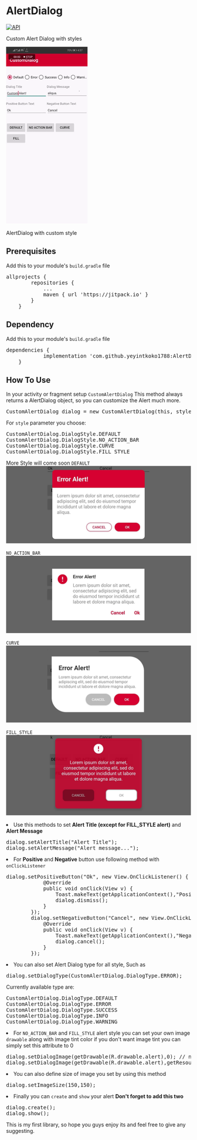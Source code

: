 # AlertDialog
[![API](https://img.shields.io/badge/API-21%2B-brightgreen.svg?style=flat)](https://android-arsenal.com/api?level=21)

Custom Alert Dialog with styles

<img src="https://github.com/yeyintkoko1788/AlertDialog/blob/master/alert.gif" style="max-width:100%;">

AlertDialog with custom style

<h2> Prerequisites </h2>

Add this to your module's <code>build.gradle</code> file
<pre>
allprojects {
		repositories {
			...
			maven { url 'https://jitpack.io' }
		}
	}
</pre>

<h2>Dependency</h2>

Add this to your module's <code>build.gradle</code> file

<pre>
dependencies {
	        implementation 'com.github.yeyintkoko1788:AlertDialog:v1.0.0'
	}
</pre>

<h2>How To Use</h2>

In your activity or fragment setup <code>CustomAlertDialog</code>
This method always returns a AlertDialog object, so you can customize the Alert much more.

<pre>
CustomAlertDialog dialog = new CustomAlertDialog(this, style);
</pre>

For <code>style</code> parameter you choose:

<pre>
CustomAlertDialog.DialogStyle.DEFAULT
CustomAlertDialog.DialogStyle.NO_ACTION_BAR
CustomAlertDialog.DialogStyle.CURVE
CustomAlertDialog.DialogStyle.FILL_STYLE
</pre>
More Style will come soon
<code>DEFAULT</code>
<img src="https://github.com/yeyintkoko1788/AlertDialog/blob/master/65543114_463743791070031_1596529087264849920_n.jpg" style="max-width:100%;">

<code>NO_ACTION_BAR</code>
<img src="https://github.com/yeyintkoko1788/AlertDialog/blob/master/65513878_2527686170629817_7259463425753874432_n.jpg" style="max-width:100%;">

<code>CURVE</code>
<img src="https://github.com/yeyintkoko1788/AlertDialog/blob/master/65569826_313032479649690_683031415041818624_n.jpg" style="max-width:100%;">

<code>FILL_STYLE</code>
<img src="https://github.com/yeyintkoko1788/AlertDialog/blob/master/65164560_2253940951537409_8369428656035987456_n.jpg" style="max-width:100%;">

<li>Use this methods to set <b>Alert Title (except for FILL_STYLE alert)</b> and <b>Alert Message</b></li>

<pre>
dialog.setAlertTitle("Alert Title");
dialog.setAlertMessage("Alert message...");
</pre>

<li>For <b>Positive</b> and <b>Negative</b> button use following method with <code>onClickListener</code></li>

<pre>
dialog.setPositiveButton("Ok", new View.OnClickListener() {
            @Override
            public void onClick(View v) {
                Toast.makeText(getApplicationContext(),"Positive Button Clicked",Toast.LENGTH_SHORT).show();
                dialog.dismiss();
            }
        });
        dialog.setNegativeButton("Cancel", new View.OnClickListener() {
            @Override
            public void onClick(View v) {
                Toast.makeText(getApplicationContext(),"Negative Button Clicked",Toast.LENGTH_SHORT).show();
                dialog.cancel();
            }
        });
</pre>
<li>You can also set Alert Dialog type for all style, Such as</li>
<pre>
dialog.setDialogType(CustomAlertDialog.DialogType.ERROR);
</pre>
Currently available type are:
<pre>
CustomAlertDialog.DialogType.DEFAULT
CustomAlertDialog.DialogType.ERROR
CustomAlertDialog.DialogType.SUCCESS
CustomAlertDialog.DialogType.INFO
CustomAlertDialog.DialogType.WARNING
</pre>

<li>For <code>NO_ACTION_BAR</code> and <code>FILL_STYLE</code> alert style you can set your own image <code>drawable</code> along with image tint color if you don't want image tint you can simply set this attribute to 0

<pre>
dialog.setDialogImage(getDrawable(R.drawable.alert),0); // no tint
dialog.setDialogImage(getDrawable(R.drawable.alert),getResources().getColor(R.color.colorWhite)); //with tint
</pre>

<li> You can also define size of image you set by using this method</li>
<pre>
dialog.setImageSize(150,150);
</pre>

<li> Finally you can <code>create</code> and <code>show</code> your alert <b> Don't forget to add this two</b>

<pre>
dialog.create();
dialog.show();
</pre>

This is my first library, so hope you guys enjoy its and feel free to give any suggesting. 
